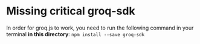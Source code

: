# Missing critical groq-sdk
In order for groq.js to work, you need to run the following command in your terminal **in this directory**:
``npm install --save groq-sdk``
